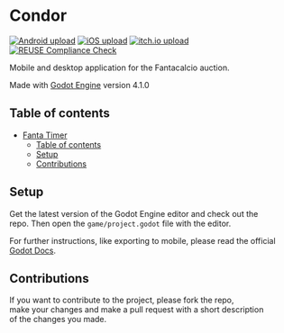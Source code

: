 <!--
SPDX-FileCopyrightText: 2023 Simon Dalvai <info@simondalvai.org>

SPDX-License-Identifier: CC0-1.0
-->

# Condor

[![Android upload](https://github.com/dulvui/fanta-timer/actions/workflows/upload-android.yml/badge.svg)](https://github.com/dulvui/fanta-timer/actions/workflows/upload-android.yml)
[![iOS upload](https://github.com/dulvui/fanta-timer/actions/workflows/upload-ios.yml/badge.svg)](https://github.com/dulvui/fanta-timer/actions/workflows/upload-ios.yml)
[![itch.io upload](https://github.com/dulvui/fanta-timer/actions/workflows/upload-itchio.yml/badge.svg)](https://github.com/dulvui/fanta-timer/actions/workflows/upload-itchio.yml)
[![REUSE Compliance Check](https://github.com/dulvui/fanta-timer/actions/workflows/reuse.yml/badge.svg?branch=main)](https://github.com/dulvui/fanta-timer/actions/workflows/reuse.yml)

Mobile and desktop application for the Fantacalcio auction.

Made with [Godot Engine](https://godotengine.org) version 4.1.0

## Table of contents

- [Fanta Timer](#fanta-timer)
  - [Table of contents](#table-of-contents)
  - [Setup](#setup)
  - [Contributions](#contributions)

## Setup
Get the latest version of the Godot Engine editor and check out the  
repo. Then open the `game/project.godot` file with the editor.

For further instructions, like exporting to mobile, please read the official [Godot Docs](https://docs.godotengine.org/en/stable/).

## Contributions
If you want to contribute to the project, please fork the repo,    
make your changes and make a pull request with a short description  
of the changes you made.
